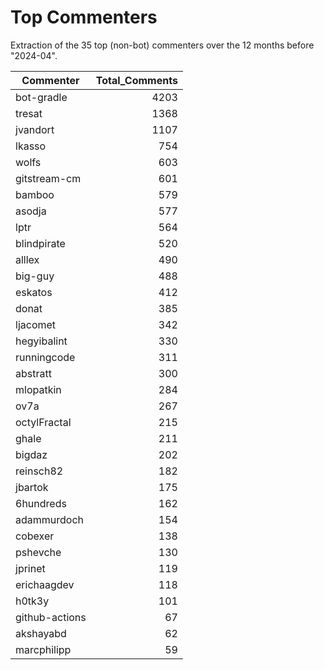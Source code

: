 # Top Commenters

Extraction of the 35 top (non-bot) commenters 
over the 12 months before "2024-04".


| Commenter      | Total_Comments |
| -------------- | -------------: |
| bot-gradle     |           4203 |
| tresat         |           1368 |
| jvandort       |           1107 |
| lkasso         |            754 |
| wolfs          |            603 |
| gitstream-cm   |            601 |
| bamboo         |            579 |
| asodja         |            577 |
| lptr           |            564 |
| blindpirate    |            520 |
| alllex         |            490 |
| big-guy        |            488 |
| eskatos        |            412 |
| donat          |            385 |
| ljacomet       |            342 |
| hegyibalint    |            330 |
| runningcode    |            311 |
| abstratt       |            300 |
| mlopatkin      |            284 |
| ov7a           |            267 |
| octylFractal   |            215 |
| ghale          |            211 |
| bigdaz         |            202 |
| reinsch82      |            182 |
| jbartok        |            175 |
| 6hundreds      |            162 |
| adammurdoch    |            154 |
| cobexer        |            138 |
| pshevche       |            130 |
| jprinet        |            119 |
| erichaagdev    |            118 |
| h0tk3y         |            101 |
| github-actions |             67 |
| akshayabd      |             62 |
| marcphilipp    |             59 |
